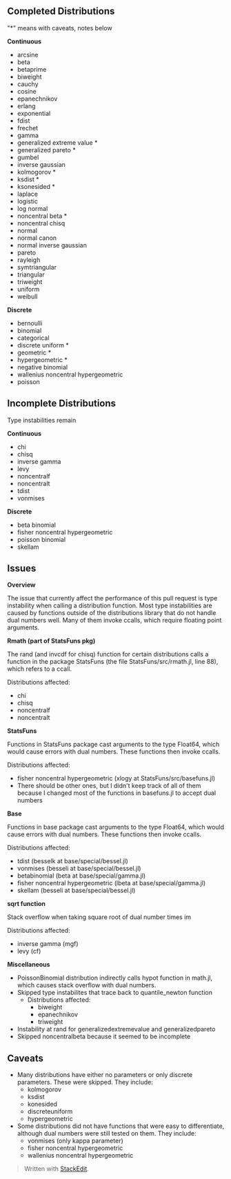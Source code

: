 

## Completed Distributions
"*" means with caveats, notes below

**Continuous**

 - arcsine
 - beta
 - betaprime
 - biweight
 - cauchy
 - cosine
 - epanechnikov
 - erlang
 - exponential
 - fdist
 - frechet
 - gamma
 - generalized extreme value *
 - generalized pareto *
 - gumbel
 - inverse gaussian
 - kolmogorov *
 - ksdist *
 - ksonesided *
 - laplace
 - logistic
 - log normal
 - noncentral beta *
 - noncentral chisq
 - normal
 - normal canon
 - normal inverse gaussian
 - pareto
 - rayleigh
 - symtriangular
 - triangular
 - triweight
 - uniform
 - weibull


**Discrete**

- bernoulli
- binomial
- categorical
- discrete uniform *
- geometric *
- hypergeometric *
- negative binomial
- wallenius noncentral hypergeometric
- poisson


## Incomplete Distributions
Type instabilities remain

**Continuous**

 - chi
 - chisq
 - inverse gamma
 - levy
 - noncentralf
 - noncentralt
 - tdist
 - vonmises


**Discrete**

 - beta binomial
 - fisher noncentral hypergeometric
 - poisson binomial
 - skellam


## Issues

 **Overview**

The issue that currently affect the performance of this pull request is type instability when calling a distribution function.  Most type instabilities are caused by functions outside of the distributions library that do not handle dual numbers well.  Many of them invoke ccalls, which require floating point arguments.


**Rmath (part of StatsFuns pkg)**

The rand (and invcdf for chisq) function for certain distributions calls a function in the package StatsFuns (the file StatsFuns/src/rmath.jl, line 88), which refers to a ccall.

Distributions affected:

 - chi
 - chisq
 - noncentralf
 - noncentralt

**StatsFuns**

Functions in StatsFuns package cast arguments to the type Float64, which would cause errors with dual numbers.  These functions then invoke ccalls.

Distributions affected:

- fisher noncentral hypergeometric (xlogy at StatsFuns/src/basefuns.jl)
- There should be other ones, but I didn't keep track of all of them because I changed most of the functions in basefuns.jl to accept dual numbers

**Base**

Functions in base package cast arguments to the type Float64, which would cause errors with dual numbers.  These functions then invoke ccalls.

Distributions affected:

- tdist (besselk at base/special/bessel.jl)
- vonmises (besseli at base/special/bessel.jl)
- betabinomial (beta at base/special/gamma.jl)
- fisher noncentral hypergeometric (lbeta at base/special/gamma.jl)
- skellam (besseli at base/special/bessel.jl)

**sqrt function**

Stack overflow when taking square root of dual number times im

Distributions affected:

- inverse gamma (mgf)
- levy (cf)

**Miscellaneous**

 - PoissonBinomial distribution indirectly calls hypot function in math.jl, which causes stack overflow with dual numbers.
 - Skipped type instabilites that trace back to quantile_newton function
	 - Distributions affected:
		 - biweight
		 - epanechnikov
		 - triweight
 - Instability at rand for generalizedextremevalue and generalizedpareto
 - Skipped noncentralbeta because it seemed to be incomplete


## Caveats

- Many distributions have either no parameters or only discrete parameters.  These were skipped.  They include:
	- kolmogorov
	- ksdist
	- konesided
	- discreteuniform
	- hypergeometric
- Some distributions did not have functions that were easy to differentiate, although dual numbers were still tested on them.  They include:
	- vonmises (only kappa parameter)
	- fisher noncentral hypergeometric
	- wallenius noncentral hypergeometric


> Written with [StackEdit](https://stackedit.io/).
